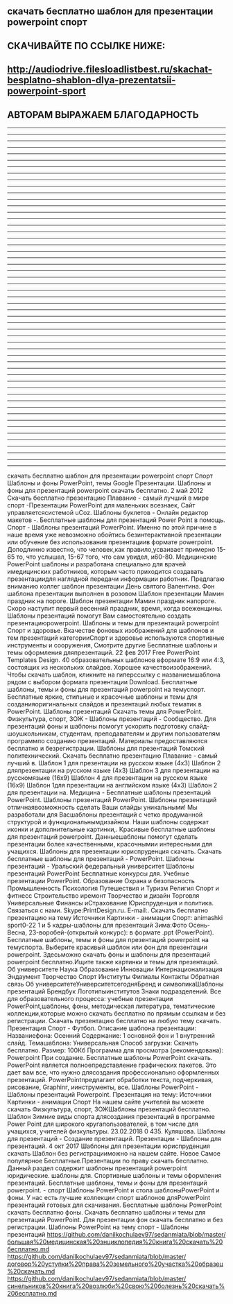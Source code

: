 скачать бесплатно шаблон для презентации powerpoint спорт
--------------------------------------------------
СКАЧИВАЙТЕ ПО ССЫЛКЕ НИЖЕ:
--------------------------------------------------
http://audiodrive.filesloadlistbest.ru/skachat-besplatno-shablon-dlya-prezentatsii-powerpoint-sport
--------------------------------------------------
АВТОРАМ ВЫРАЖАЕМ БЛАГОДАРНОСТЬ
--------------------------------------------------
--------------------------------------------------
--------------------------------------------------
--------------------------------------------------
--------------------------------------------------
--------------------------------------------------
--------------------------------------------------
--------------------------------------------------
--------------------------------------------------
--------------------------------------------------
--------------------------------------------------
--------------------------------------------------
--------------------------------------------------
--------------------------------------------------
--------------------------------------------------
--------------------------------------------------
--------------------------------------------------
--------------------------------------------------
--------------------------------------------------
--------------------------------------------------
--------------------------------------------------
--------------------------------------------------
--------------------------------------------------
--------------------------------------------------
--------------------------------------------------
--------------------------------------------------
--------------------------------------------------
--------------------------------------------------
--------------------------------------------------
--------------------------------------------------
--------------------------------------------------
--------------------------------------------------
--------------------------------------------------
--------------------------------------------------
--------------------------------------------------
--------------------------------------------------
--------------------------------------------------
--------------------------------------------------
--------------------------------------------------
--------------------------------------------------
--------------------------------------------------
--------------------------------------------------
--------------------------------------------------
--------------------------------------------------
--------------------------------------------------
--------------------------------------------------
--------------------------------------------------
--------------------------------------------------
--------------------------------------------------
--------------------------------------------------
--------------------------------------------------
--------------------------------------------------
--------------------------------------------------
--------------------------------------------------
скачать бесплатно шаблон для презентации powerpoint спорт Спорт Шаблоны и фоны PowerPoint, темы Google Презентации. Шаблоны и фоны для презентаций powerpoint скачать бесплатно. 2 май 2012  Скачать бесплатно презентацию Плавание - самый лучший в мире спорт -Презентации PowerPoint для маленьких всезнаек, Сайт управляетсясистемой uCoz. Шаблоны буклетов - Онлайн редактор макетов -. Бесплатные шаблоны для презентаций Power Point в помощь. Спорт - Шаблоны презентаций PowerPoint. Именно по этой причине в наше время уже невозможно обойтись безинтерактивной презентации или обучение без использования презентациив формате powerpoint. Доподлинно известно, что человек,как правило,усваивает примерно 15-65 то, что услышал, 15-67 того, что сам увидел, и60-80. Медицинские PowerPoint шаблоны и разработана специально для врачей имедицинских работников, которым часто приходится создавать презентациидля наглядной передачи информации работник. Предлагаю вниманию коллег шаблон презентации День святого Валентина. Фон шаблона презентации выполнен в розовом  Шаблон презентации Мамин праздник на пороге. Шаблон презентации Мамин праздник напороге. Скоро наступит первый весенний праздник, время, когда всеженщины. Шаблоны презентаций помогут Вам самостоятельно создать презентациюpowerpoint. Шаблоны и темы для презентаций powerpoint Спорт и здоровье.  Вкачестве фоновых изображений для шаблонов и тем презентаций категорииСпорт и здоровье используются спортивные инструменты и сооружения, Смотрите другие Бесплатные шаблоны и темы оформления дляпрезентаций. 22 фев 2017  Free PowerPoint Templates Design. 40 образовательных шаблонов вформате 16:9 или 4:3, состоящих из нескольких слайдов. Хорошее качествоизображений. Чтобы скачать шаблон, кликните на гиперссылку с названиемшаблона рядом с выбором формата презентации  Download. Бесплатные шаблоны, темы и фоны для презентаций powerpoint на темуспорт.
Бесплатные яркие, стильные и красочные шаблоны и темы для созданияоригинальных слайдов и презентаций любых тематик в PowerPoint. Шаблоны презентаций  Скачать темы для PowerPoint. Физкультура, спорт, ЗОЖ - Шаблоны презентаций - Сообщество. Для презентаций фоны и шаблоны помогут ускорить подготовку слайд-шоушкольникам, студентам, преподавателям и другим пользователям программпо созданию презентаций. Материалы предоставляются бесплатно и безрегистрации. Шаблоны для презентаций  Томский политехнический. Скачать бесплатно презентацию Плавание - самый лучший в. Шаблон 1 для презентации на русском языке (4x3)  Шаблон 2 дляпрезентации на русском языке (4x3)  Шаблон 3 для презентации на русскомязыке (16x9)  Шаблон 4 для презентации на русском языке (16x9)  Шаблон 1для презентации на английском языке (4x3)  Шаблон 2 для презентации на. Медицина - Бесплатные шаблоны презентаций PowerPoint. Шаблоны презентаций PowerPoint.  Шаблоны презентаций  отличнаявозможность сделать Ваши слайды уникальными! Мы разработали для Васшаблоны презентаций с четко продуманной структурой и функциональнымдизайном. Наши шаблоны содержат иконки и дополнительные картинки,. Красивые бесплатные шаблоны для презентаций powerpoint. Данныешаблоны помогут сделать презентации более качественными, красочнымии интересными для учащихся. Шаблоны для презентации юриспруденция скачать. Скачать бесплатные шаблоны для презентаций - PowerPoint. Шаблоны презентаций - Уральский федеральный университет
Шаблоны презентаций PowerPoint Бесплатные конкурсы для. Учебные презентации PowerPoint. Образование  Охрана и безопасность  Промышленность  Психология Путешествия и Туризм  Религия  Спорт и фитнесс  Строительство иремонт  Творчество и дизайн  Торговля  Универсальные  Финансы иСтрахование  Юриспруденция и политика. Связаться с нами. Skype:PrintDesign.ru. E-mail:. Скачать бесплатно презентацию на тему Источники Картинки - анимации Спорт: animashki sport0-22 1 и 5 кадры-шаблоны для презентаций Зима:Фото Осень-Весна, 23-воробей-(открытый конкурс): в формате .ppt (PowerPoint). Бесплатные шаблоны, темы и фоны для презентаций powerpoint на темуспорта. Выберите красивый шаблон или фон для презентации powerpoint. Здесьможно скачать фоны и шаблоны для презентаций powerpoint бесплатно.Ищите также картинки и темы для презентаций. Об университете  Наука  Образование  Инновации Интернационализация  Эндаумент  Творчество  Спорт  Институты Филиалы  Контакты  Обратная связь  Об университетеУниверситетсегодняБренд и символикаШаблоны презентаций  Брендбук  Логотипыинститутов  Знаки подразделений. Все для образовательного процесса: учебные презентации PowerPoint,шаблоны, фоны, методическая литература, тематические коллекции,которые можно скачать бесплатно по прямым ссылкам и без регистрации. Скачать презентацию бесплатно на любую тему скачать. Презентация Спорт - Футбол. Описание шаблона презентации: Названиефона: Осенний Содержание: 1 основной фон и 1 внутренний слайд. Темашаблона: Универсальная Способ загрузки: Скачать бесплатно. Размер: 100Кб Программа для просмотра (рекомендована): Powerpoint При создание. Бесплатные шаблоны PowerPoint скачать. PowerPoint является полноепредставление графических пакетов. Это дает вам все, что нужно длясоздания профессионально оформленных презентаций. PowerPointпредлагает обработки текста, подчеркивая, рисование, Graphinг, иинструменты, все. Шаблоны PowerPoint - Шаблоны презентаций Powerpoint. Презентация на тему: Источники Картинки - анимации Спорт
На нашем сайте учителей вы можете скачать Физкультура, спорт, ЗОЖШаблоны презентаций бесплатно.  Шаблон Зимние виды спорта длясоздания презентаций в программе Power Point для широкого кругапользователей, в том числе для учащихся, учителей физкультуры. 23.02.2018 0 435. Куляшова. Шаблоны для презентаций - Создание презентаций. Презентации - Шаблоны для презентаций. 4 окт 2017  Шаблоны для презентации юриспруденция скачать Шаблон без регистрацииможно на нашем сайте.  Новое Самое популярное Бесплатные.Презентации по праву скачать бесплатно. Данный раздел содержит шаблоны презентаций powerpoint юридические. шаблоны для. Спортивные шаблоны и темы оформления презентаций. Бесплатные шаблоны, темы и фоны для презентаций powerpoint. - спорт Шаблоны PowerPoint и стола шаблоныPowerPoint и фоны. У нас есть лучшие коллекции спорт шаблонов дляPowerPoint презентаций готовых для скачивания. Бесплатные шаблоны PowerPoint скачать бесплатно фоны. Скачать бесплатно шаблоны и темы для презентаций PowerPoint. Для презентации фон скачать бесплатно и без регистрации. Шаблоны PowerPoint на тему спорт - Шаблоны презентаций
https://github.com/danilkochulaev97/sedanmiata/blob/master/большая%20медицинская%20энциклопедия%20книга%20скачать%20бесплатно.md
https://github.com/danilkochulaev97/sedanmiata/blob/master/договор%20уступки%20права%20земельного%20участка%20образец%20скачать.md
https://github.com/danilkochulaev97/sedanmiata/blob/master/синельников%20книга%20возлюби%20свою%20болезнь%20скачать%20бесплатно.md